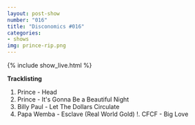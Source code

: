 ```yaml
---
layout: post-show
number: "016"
title: "Disconomics #016"
categories:
- shows
img: prince-rip.png
---
```


{% include show_live.html %}

**Tracklisting**

1. Prince - Head
1. Prince -  It's Gonna Be a Beautiful Night
1. Billy Paul - Let The Dollars Circulate
1. Papa Wemba - Esclave (Real World Gold)
!. CFCF - Big Love
